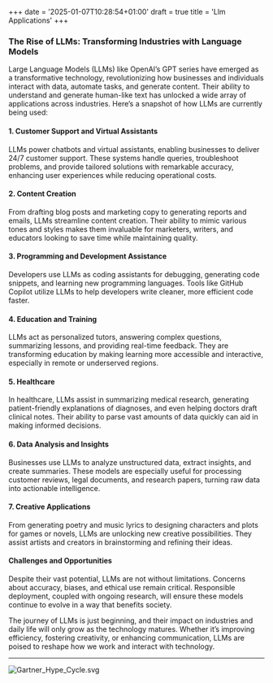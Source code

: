 +++
date = '2025-01-07T10:28:54+01:00'
draft = true
title = 'Llm Applications'
+++

### The Rise of LLMs: Transforming Industries with Language Models

Large Language Models (LLMs) like OpenAI’s GPT series have emerged as a transformative technology, revolutionizing how businesses and individuals interact with data, automate tasks, and generate content. Their ability to understand and generate human-like text has unlocked a wide array of applications across industries. Here’s a snapshot of how LLMs are currently being used:

#### 1. **Customer Support and Virtual Assistants**
LLMs power chatbots and virtual assistants, enabling businesses to deliver 24/7 customer support. These systems handle queries, troubleshoot problems, and provide tailored solutions with remarkable accuracy, enhancing user experiences while reducing operational costs.

#### 2. **Content Creation**
From drafting blog posts and marketing copy to generating reports and emails, LLMs streamline content creation. Their ability to mimic various tones and styles makes them invaluable for marketers, writers, and educators looking to save time while maintaining quality.

#### 3. **Programming and Development Assistance**
Developers use LLMs as coding assistants for debugging, generating code snippets, and learning new programming languages. Tools like GitHub Copilot utilize LLMs to help developers write cleaner, more efficient code faster.

#### 4. **Education and Training**
LLMs act as personalized tutors, answering complex questions, summarizing lessons, and providing real-time feedback. They are transforming education by making learning more accessible and interactive, especially in remote or underserved regions.

#### 5. **Healthcare**
In healthcare, LLMs assist in summarizing medical research, generating patient-friendly explanations of diagnoses, and even helping doctors draft clinical notes. Their ability to parse vast amounts of data quickly can aid in making informed decisions.

#### 6. **Data Analysis and Insights**
Businesses use LLMs to analyze unstructured data, extract insights, and create summaries. These models are especially useful for processing customer reviews, legal documents, and research papers, turning raw data into actionable intelligence.

#### 7. **Creative Applications**
From generating poetry and music lyrics to designing characters and plots for games or novels, LLMs are unlocking new creative possibilities. They assist artists and creators in brainstorming and refining their ideas.

#### Challenges and Opportunities
Despite their vast potential, LLMs are not without limitations. Concerns about accuracy, biases, and ethical use remain critical. Responsible deployment, coupled with ongoing research, will ensure these models continue to evolve in a way that benefits society.

The journey of LLMs is just beginning, and their impact on industries and daily life will only grow as the technology matures. Whether it’s improving efficiency, fostering creativity, or enhancing communication, LLMs are poised to reshape how we work and interact with technology.

---
![Gartner_Hype_Cycle.svg](/Gartner_Hype_Cycle.svg)